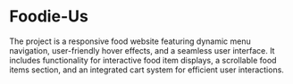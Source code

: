 # Foodie-Us
The project is a responsive food website featuring dynamic menu navigation, user-friendly hover effects, and a seamless user interface. It includes functionality for interactive food item displays, a scrollable food items section, and an integrated cart system for efficient user interactions.
